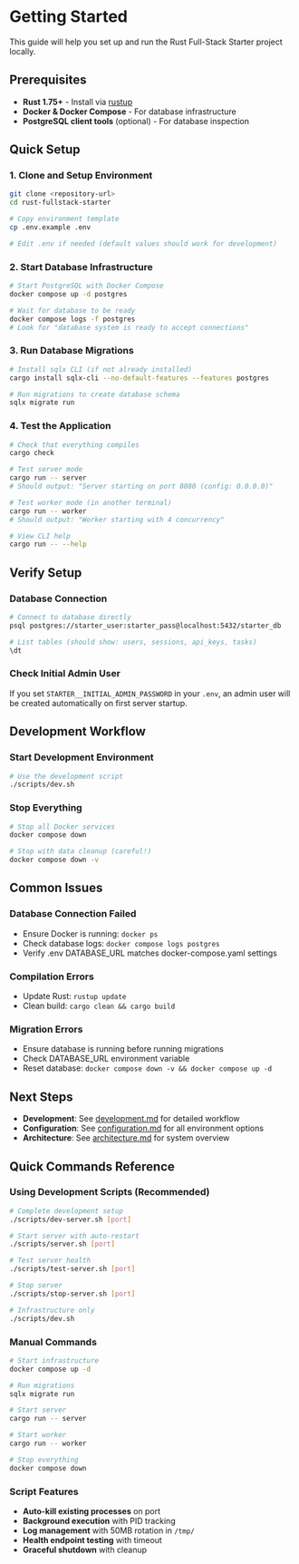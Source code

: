 # Getting Started

This guide will help you set up and run the Rust Full-Stack Starter project locally.

## Prerequisites

- **Rust 1.75+** - Install via [rustup](https://rustup.rs/)
- **Docker & Docker Compose** - For database infrastructure
- **PostgreSQL client tools** (optional) - For database inspection

## Quick Setup

### 1. Clone and Setup Environment

```bash
git clone <repository-url>
cd rust-fullstack-starter

# Copy environment template
cp .env.example .env

# Edit .env if needed (default values should work for development)
```

### 2. Start Database Infrastructure

```bash
# Start PostgreSQL with Docker Compose
docker compose up -d postgres

# Wait for database to be ready
docker compose logs -f postgres
# Look for "database system is ready to accept connections"
```

### 3. Run Database Migrations

```bash
# Install sqlx CLI (if not already installed)
cargo install sqlx-cli --no-default-features --features postgres

# Run migrations to create database schema
sqlx migrate run
```

### 4. Test the Application

```bash
# Check that everything compiles
cargo check

# Test server mode
cargo run -- server
# Should output: "Server starting on port 8080 (config: 0.0.0.0)"

# Test worker mode (in another terminal)
cargo run -- worker  
# Should output: "Worker starting with 4 concurrency"

# View CLI help
cargo run -- --help
```

## Verify Setup

### Database Connection
```bash
# Connect to database directly
psql postgres://starter_user:starter_pass@localhost:5432/starter_db

# List tables (should show: users, sessions, api_keys, tasks)
\dt
```

### Check Initial Admin User
If you set `STARTER__INITIAL_ADMIN_PASSWORD` in your `.env`, an admin user will be created automatically on first server startup.

## Development Workflow

### Start Development Environment
```bash
# Use the development script
./scripts/dev.sh
```

### Stop Everything
```bash
# Stop all Docker services
docker compose down

# Stop with data cleanup (careful!)
docker compose down -v
```

## Common Issues

### Database Connection Failed
- Ensure Docker is running: `docker ps`
- Check database logs: `docker compose logs postgres`
- Verify .env DATABASE_URL matches docker-compose.yaml settings

### Compilation Errors
- Update Rust: `rustup update`
- Clean build: `cargo clean && cargo build`

### Migration Errors
- Ensure database is running before running migrations
- Check DATABASE_URL environment variable
- Reset database: `docker compose down -v && docker compose up -d`

## Next Steps

- **Development**: See [development.md](./development.md) for detailed workflow
- **Configuration**: See [configuration.md](./configuration.md) for all environment options
- **Architecture**: See [architecture.md](./architecture.md) for system overview

## Quick Commands Reference

### Using Development Scripts (Recommended)
```bash
# Complete development setup
./scripts/dev-server.sh [port]

# Start server with auto-restart
./scripts/server.sh [port]

# Test server health
./scripts/test-server.sh [port]

# Stop server
./scripts/stop-server.sh [port]

# Infrastructure only
./scripts/dev.sh
```

### Manual Commands
```bash
# Start infrastructure
docker compose up -d

# Run migrations
sqlx migrate run

# Start server
cargo run -- server

# Start worker
cargo run -- worker

# Stop everything
docker compose down
```

### Script Features
- **Auto-kill existing processes** on port
- **Background execution** with PID tracking
- **Log management** with 50MB rotation in `/tmp/`
- **Health endpoint testing** with timeout
- **Graceful shutdown** with cleanup